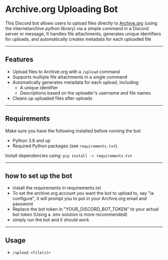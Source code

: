 # Archive.org Uploading Bot

This Discord bot allows users to upload files directly to [Archive.org](https://archive.org) (using the internetarchive python library) via a simple command in a Discord server or message, It handles file attachments, generates unique identifiers for uploads, and automatically creates metadata for each uploaded file

---

## Features

- Upload files to Archive.org with a `/upload` command
- Supports multiple file attachments in a single command
- Automatically generates metadata for each upload, including:
  - A unique identifier
  - Descriptions based on the uploader's username and file names
- Cleans up uploaded files after uploads

---

## Requirements

Make sure you have the following installed before running the bot:

- Python 3.8 and up
- Required Python packages (see `requirements.txt`).

Install dependencies using:
`pip install -r requirements.txt`

---

## how to set up the bot

- install the requirements in requirements.txt
- To set the archive.org account you want the bot to upload to, say "ia configure", it will prompt you to put in your Archive.org email and password
- Replace the bot token in "YOUR_DISCORD_BOT_TOKEN" to your actual bot token (Using a .env solution is more recommended)
- simply run the bot and it should work

---

## Usage

- `/upload <file(s)>`
